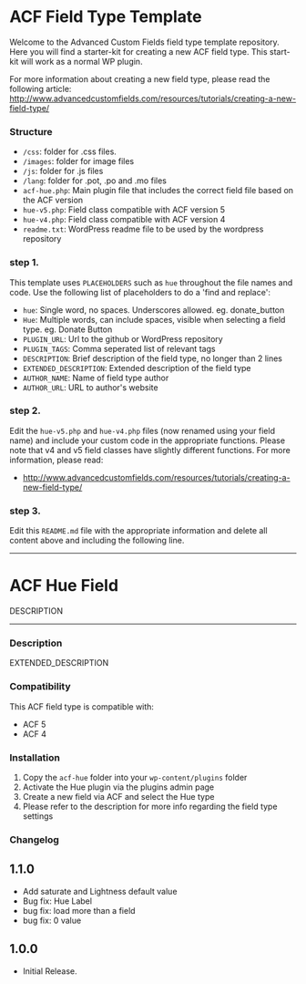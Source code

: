 # ACF Field Type Template

Welcome to the Advanced Custom Fields field type template repository.
Here you will find a starter-kit for creating a new ACF field type. This start-kit will work as a normal WP plugin.

For more information about creating a new field type, please read the following article:
http://www.advancedcustomfields.com/resources/tutorials/creating-a-new-field-type/

### Structure

* `/css`:  folder for .css files.
* `/images`: folder for image files
* `/js`: folder for .js files
* `/lang`: folder for .pot, .po and .mo files
* `acf-hue.php`: Main plugin file that includes the correct field file based on the ACF version
* `hue-v5.php`: Field class compatible with ACF version 5 
* `hue-v4.php`: Field class compatible with ACF version 4
* `readme.txt`: WordPress readme file to be used by the wordpress repository

### step 1.

This template uses `PLACEHOLDERS` such as `hue` throughout the file names and code. Use the following list of placeholders to do a 'find and replace':

* `hue`: Single word, no spaces. Underscores allowed. eg. donate_button
* `Hue`: Multiple words, can include spaces, visible when selecting a field type. eg. Donate Button
* `PLUGIN_URL`: Url to the github or WordPress repository
* `PLUGIN_TAGS`: Comma seperated list of relevant tags
* `DESCRIPTION`: Brief description of the field type, no longer than 2 lines
* `EXTENDED_DESCRIPTION`: Extended description of the field type
* `AUTHOR_NAME`: Name of field type author
* `AUTHOR_URL`: URL to author's website

### step 2.

Edit the `hue-v5.php` and `hue-v4.php` files (now renamed using your field name) and include your custom code in the appropriate functions. 
Please note that v4 and v5 field classes have slightly different functions. For more information, please read:
* http://www.advancedcustomfields.com/resources/tutorials/creating-a-new-field-type/

### step 3.

Edit this `README.md` file with the appropriate information and delete all content above and including the following line.

-----------------------

# ACF Hue Field

DESCRIPTION

-----------------------

### Description

EXTENDED_DESCRIPTION

### Compatibility

This ACF field type is compatible with:
* ACF 5
* ACF 4

### Installation

1. Copy the `acf-hue` folder into your `wp-content/plugins` folder
2. Activate the Hue plugin via the plugins admin page
3. Create a new field via ACF and select the Hue type
4. Please refer to the description for more info regarding the field type settings

### Changelog

## 1.1.0 ##
* Add saturate and Lightness default value
* Bug fix: Hue Label
* bug fix: load more than a field
* bug fix: 0 value

## 1.0.0 ##
* Initial Release.

